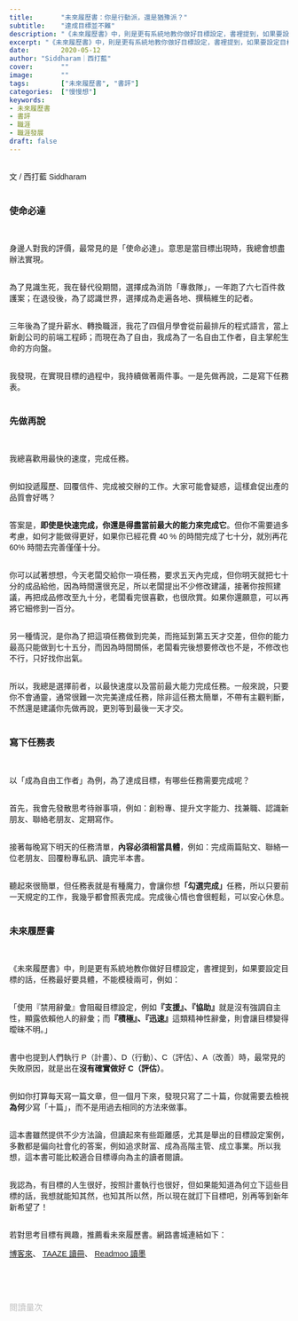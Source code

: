 ```yaml
---
title:       "未來履歷書：你是行動派，還是猶豫派？"
subtitle:    "達成目標並不難"
description: "《未來履歷書》中，則是更有系統地教你做好目標設定，書裡提到，如果要設定目標的話，任務最好要具體，不能模稜兩可..."
excerpt: "《未來履歷書》中，則是更有系統地教你做好目標設定，書裡提到，如果要設定目標的話，任務最好要具體，不能模稜兩可..."
date:        2020-05-12
author: "Siddharam｜西打藍"
cover:       ""
image:       ""
tags:        ["未來履歷書", "書評"]
categories:  ["慢慢想"]
keywords:
- 未來履歷書
- 書評
- 職涯
- 職涯發展
draft: false
---
```


<article style="font-family: 'Noto Sans TC', '微軟正黑體', sans-serif; font-weight: 300;">

<br>文 / 西打藍 Siddharam<br><br>

<h3 class="article-h1-color">使命必達</h3><br>

身邊人對我的評價，最常見的是「使命必達」。意思是當目標出現時，我總會想盡辦法實現。<br><br>

為了見識生死，我在替代役期間，選擇成為消防「專救隊」，一年跑了六七百件救護案；在退役後，為了認識世界，選擇成為走遍各地、撰稿維生的記者。<br><br>

三年後為了提升薪水、轉換職涯，我花了四個月學會從前最排斥的程式語言，當上新創公司的前端工程師；而現在為了自由，我成為了一名自由工作者，自主掌舵生命的方向盤。<br><br>

我發現，在實現目標的過程中，我持續做著兩件事。一是先做再說，二是寫下任務表。<br><br>

<h3 class="article-h1-color">先做再說</h3><br>

我總喜歡用最快的速度，完成任務。<br><br>

例如投遞履歷、回覆信件、完成被交辦的工作。大家可能會疑惑，這樣倉促出產的品質會好嗎？<br><br>

答案是，<b>即使是快速完成，你還是得盡當前最大的能力來完成它</b>。但你不需要過多考慮，如何才能做得更好，如果你已經花費 40 % 的時間完成了七十分，就別再花 60% 時間去完善僅僅十分。<br><br>

你可以試著想想，今天老闆交給你一項任務，要求五天內完成，但你明天就把七十分的成品給他，因為時間還很充足，所以老闆提出不少修改建議，接著你按照建議，再把成品修改至九十分，老闆看完很喜歡，也很欣賞。如果你還願意，可以再將它細修到一百分。<br><br>

另一種情況，是你為了把這項任務做到完美，而拖延到第五天才交差，但你的能力最高只能做到七十五分，而因為時間關係，老闆看完後想要修改也不是，不修改也不行，只好找你出氣。<br><br>

所以，我總是選擇前者，以最快速度以及當前最大能力完成任務。一般來說，只要你不會通靈，通常很難一次完美達成任務，除非這任務太簡單，不帶有主觀判斷，不然還是建議你先做再說，更別等到最後一天才交。<br><br>

<h3 class="article-h1-color">寫下任務表</h3><br>

以「成為自由工作者」為例，為了達成目標，有哪些任務需要完成呢？<br><br>

首先，我會先發散思考待辦事項，例如：創粉專、提升文字能力、找兼職、認識新朋友、聯絡老朋友、定期寫作。<br><br>

接著每晚寫下明天的任務清單，<b>內容必須相當具體</b>，例如：完成兩篇貼文、聯絡一位老朋友、回覆粉專私訊、讀完半本書。<br><br>

聽起來很簡單，但任務表就是有種魔力，會讓你想<b>「勾選完成」</b>任務，所以只要前一天規定的工作，我幾乎都會照表完成。完成後心情也會很輕鬆，可以安心休息。<br><br>

<h3 class="article-h1-color">未來履歷書</h3><br>

《未來履歷書》中，則是更有系統地教你做好目標設定，書裡提到，如果要設定目標的話，任務最好要具體，不能模稜兩可，例如：<br><br>

「使用『禁用辭彙』會阻礙目標設定，例如<b>『支援』、『協助』</b>就是沒有強調自主性，顯露依賴他人的辭彙；而<b>『積極』、『迅速』</b>這類精神性辭彙，則會讓目標變得曖昧不明。」<br><br>

書中也提到人們執行 P（計畫）、D（行動）、C（評估）、A（改善）時，最常見的失敗原因，就是出在<b>沒有確實做好 C（評估）</b>。<br><br>

例如你打算每天寫一篇文章，但一個月下來，發現只寫了二十篇，你就需要去檢視<b>為何</b>少寫「十篇」，而不是用過去相同的方法來做事。<br><br>

這本書雖然提供不少方法論，但讀起來有些距離感，尤其是舉出的目標設定案例，多數都是偏向社會化的答案，例如追求財富、成為高階主管、成立事業。所以我想，這本書可能比較適合目標導向為主的讀者閱讀。<br><br>

我認為，有目標的人生很好，按照計畫執行也很好，但如果能知道為何立下這些目標的話，我想就能知其然，也知其所以然，所以現在就訂下目標吧，別再等到新年新希望了！<br><br>

若對思考目標有興趣，推薦看未來履歷書。網路書城連結如下：



<a href="https://igamepark.biz/2tCxc" target="_blank">博客來</a>、
<a href="https://www.taaze.tw/apredir.html?139623851/https://www.taaze.tw/products/11100905786.html?" target="_blank">TAAZE 讀冊</a>、
<a href="http://moo.im/a/2ivGMN" target="_blank">Readmoo 讀墨</a>

<br><br><br>

</article>

<div style="color: #bfbfbf; font-size: 15px;" id="busuanzi_container_page_pv">
  閱讀量<span id="busuanzi_value_page_pv"></span>次
</div>

<script src="../../js/post.js"></script>




